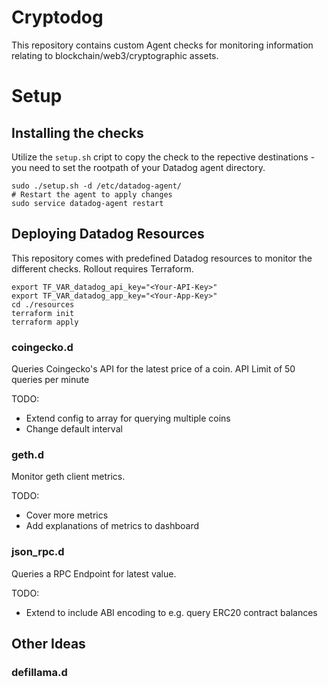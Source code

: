 # Cryptodog
This repository contains custom Agent checks for monitoring information relating to blockchain/web3/cryptographic assets.

# Setup
## Installing the checks
Utilize the `setup.sh` cript to copy the check to the repective destinations - you need to set the rootpath of your Datadog agent directory.
```
sudo ./setup.sh -d /etc/datadog-agent/
# Restart the agent to apply changes
sudo service datadog-agent restart
```
## Deploying Datadog Resources
This repository comes with predefined Datadog resources to monitor the different checks. Rollout requires Terraform.
```
export TF_VAR_datadog_api_key="<Your-API-Key>"
export TF_VAR_datadog_app_key="<Your-App-Key>"
cd ./resources
terraform init
terraform apply
```

### coingecko.d
Queries Coingecko's API for the latest price of a coin. API Limit of 50 queries per minute

TODO: 
* Extend config to array for querying multiple coins
* Change default interval

### geth.d
Monitor geth client metrics.

TODO:
* Cover more metrics
* Add explanations of metrics to dashboard

### json_rpc.d
Queries a RPC Endpoint for latest value.

TODO:
* Extend to include ABI encoding to e.g. query ERC20 contract balances

## Other Ideas
### defillama.d
